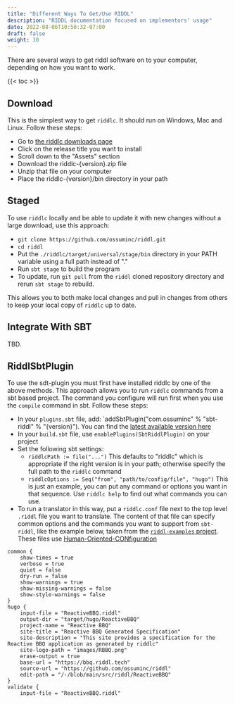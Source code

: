 ```yaml
---
title: "Different Ways To Get/Use RIDDL"
description: "RIDDL documentation focused on implementors' usage"
date: 2022-08-06T10:50:32-07:00
draft: false
weight: 30
---
```


There are several ways to get riddl software on to your computer, depending 
on how you want to work. 

{{< toc >}}

## Download
This is the simplest way to get `riddlc`. It should run on Windows, Mac 
and Linux. Follow these steps:
* Go to [the riddlc downloads page](https://github.com/ossuminc/riddl/releases/)
* Click on the release title you want to install
* Scroll down to the "Assets" section
* Download the riddlc-{version}.zip file
* Unzip that file on your computer
* Place the riddlc-{version}/bin directory in your path

## Staged
To use `riddlc` locally and be able to update it with new changes without a 
large download, use this approach:
* `git clone https://github.com/ossuminc/riddl.git`
* `cd riddl`
* Put the `./riddlc/target/universal/stage/bin` directory in your PATH
  variable using a full path instead of "."
* Run `sbt stage` to build the program
* To update, run `git pull` from the `riddl` cloned repository directory and
  rerun `sbt stage` to rebuild.

This allows you to both make local changes and pull in changes from others to
keep your local copy of `riddlc` up to date.

## Integrate With SBT

TBD.

## RiddlSbtPlugin
To use the sdt-plugin you must first have installed riddlc by one of the above 
methods. This approach allows you to run `riddlc` commands from a sbt based
project. The command you configure will run first when you use the `compile`
command in sbt. Follow these steps:

* In your `plugins.sbt` file, add:
  `addSbtPlugin("com.ossuminc" % "sbt-riddl" % "{version}"). You can find 
  the [latest available version here](https://github.com/ossuminc/riddl/releases)
* In your `build.sbt` file, use `enablePlugins(SbtRiddlPlugin)` on your project
* Set the following sbt settings:
    * `riddlcPath := file("...")` This defaults to "riddlc" which is 
      appropriate if the right version is in your path; otherwise specify the
      full path to the `riddlc` command
    * `riddlcOptions := Seq("from", "path/to/config/file", "hugo")` This is 
      just an example, you can put any command or options you want in that 
      sequence. Use `riddlc help` to find out what commands you can use. 
* To run a translator in this way, put a `riddlc.conf` file next to the top 
  level `.riddl` file you want to translate. The content of that file can 
  specify common options and the commands you want to support from 
  `sbt-riddl`, like the example below, taken from the
  [`riddl-examples` project](https://github.com/reactifi/riddl-examples). 
  These files use 
  [Human-Oriented-CONfiguration](https://github.com/lightbend/config)

```hocon 
common {
    show-times = true
    verbose = true
    quiet = false
    dry-run = false
    show-warnings = true
    show-missing-warnings = false
    show-style-warnings = false
}
hugo {
    input-file = "ReactiveBBQ.riddl"
    output-dir = "target/hugo/ReactiveBBQ"
    project-name = "Reactive BBQ"
    site-title = "Reactive BBQ Generated Specification"
    site-description = "This site provides a specification for the Reactive BBQ application as generated by riddlc"
    site-logo-path = "images/RBBQ.png"
    erase-output = true
    base-url = "https://bbq.riddl.tech"
    source-url = "https://github.com/ossuminc/riddl"
    edit-path = "/-/blob/main/src/riddl/ReactiveBBQ"
}
validate {
    input-file = "ReactiveBBQ.riddl"
```


